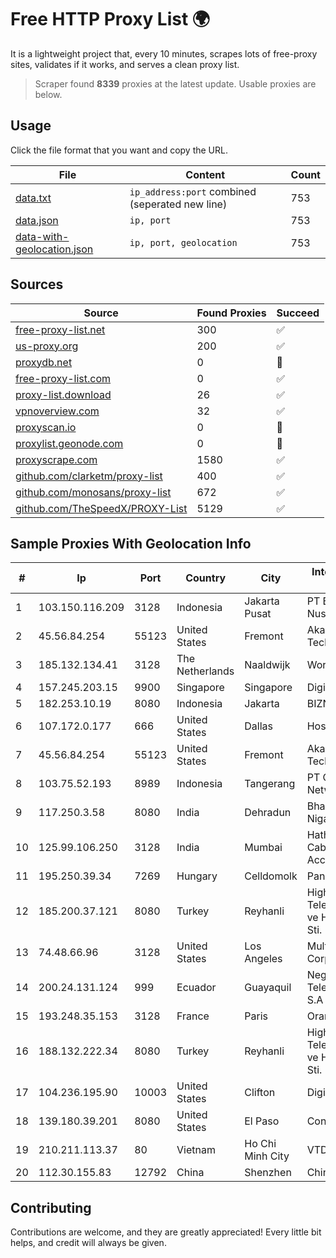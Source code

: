 
# Free HTTP Proxy List 🌍

It is a lightweight project that, every 10 minutes, scrapes lots of free-proxy sites, validates if it works, and serves a clean proxy list.


> Scraper found **8339** proxies at the latest update. Usable proxies are below.

## Usage

Click the file format that you want and copy the URL.


|File|Content|Count|
|----|-------|-----|
|[data.txt](https://raw.githubusercontent.com/themiralay/Proxy-List-World/master/data.txt)|`ip_address:port` combined (seperated new line)|753|
|[data.json](https://raw.githubusercontent.com/themiralay/Proxy-List-World/master/data.json)|`ip, port`|753|
|[data-with-geolocation.json](https://raw.githubusercontent.com/themiralay/Proxy-List-World/master/data-with-geolocation.json)|`ip, port, geolocation`|753|

## Sources

|Source|Found Proxies|Succeed|
|------|-------------|-------|
|[free-proxy-list.net](https://free-proxy-list.net)|300|✅|
|[us-proxy.org](https://www.us-proxy.org)|200|✅|
|[proxydb.net](http://proxydb.net)|0|🚫|
|[free-proxy-list.com](https://free-proxy-list.com/?page=&port=&type%5B%5D=http&type%5B%5D=https&up_time=0&search=Search)|0|✅|
|[proxy-list.download](https://www.proxy-list.download/HTTP)|26|✅|
|[vpnoverview.com](https://vpnoverview.com/privacy/anonymous-browsing/free-proxy-servers)|32|✅|
|[proxyscan.io](https://www.proxyscan.io)|0|🚫|
|[proxylist.geonode.com](https://proxylist.geonode.com/api/proxy-list?limit=300&page=1&sort_by=lastChecked&sort_type=desc&protocols=http,https)|0|🚫|
|[proxyscrape.com](https://api.proxyscrape.com/v2/?request=displayproxies&protocol=http&timeout=10000&country=all&ssl=all&anonymity=all)|1580|✅|
|[github.com/clarketm/proxy-list](https://raw.githubusercontent.com/clarketm/proxy-list/master/proxy-list-raw.txt)|400|✅|
|[github.com/monosans/proxy-list](https://raw.githubusercontent.com/monosans/proxy-list/main/proxies/http.txt)|672|✅|
|[github.com/TheSpeedX/PROXY-List](https://raw.githubusercontent.com/TheSpeedX/PROXY-List/master/http.txt)|5129|✅|


## Sample Proxies With Geolocation Info

|#|Ip|Port|Country|City|Internet Service Provider|
|-|--|----|-------|----|-------------------------|
|1|103.150.116.209|3128|Indonesia|Jakarta Pusat|PT Biznet Gio Nusantara|
|2|45.56.84.254|55123|United States|Fremont|Akamai Technologies, Inc.|
|3|185.132.134.41|3128|The Netherlands|Naaldwijk|WorldStream B.V.|
|4|157.245.203.15|9900|Singapore|Singapore|DigitalOcean, LLC|
|5|182.253.10.19|8080|Indonesia|Jakarta|BIZNET|
|6|107.172.0.177|666|United States|Dallas|HostPapa|
|7|45.56.84.254|55123|United States|Fremont|Akamai Technologies, Inc.|
|8|103.75.52.193|8989|Indonesia|Tangerang|PT Quantum Tera Network|
|9|117.250.3.58|8080|India|Dehradun|Bharat Sanchar Nigam Ltd|
|10|125.99.106.250|3128|India|Mumbai|Hathway IP over Cable Internet Access|
|11|195.250.39.34|7269|Hungary|Celldomolk|Pannon Pipics Ltd.|
|12|185.200.37.121|8080|Turkey|Reyhanli|High Speed Telekomunikasyon ve Hab. Hiz. Ltd. Sti.|
|13|74.48.66.96|3128|United States|Los Angeles|Multacom Corporation|
|14|200.24.131.124|999|Ecuador|Guayaquil|Negocios Y Telefonia Nedetel S.A|
|15|193.248.35.153|3128|France|Paris|Orange|
|16|188.132.222.34|8080|Turkey|Reyhanli|High Speed Telekomunikasyon ve Hab. Hiz. Ltd. Sti.|
|17|104.236.195.90|10003|United States|Clifton|DigitalOcean, LLC|
|18|139.180.39.201|8080|United States|El Paso|Conterra|
|19|210.211.113.37|80|Vietnam|Ho Chi Minh City|VTDC|
|20|112.30.155.83|12792|China|Shenzhen|China Mobile|



## Contributing

Contributions are welcome, and they are greatly appreciated! Every
little bit helps, and credit will always be given.

